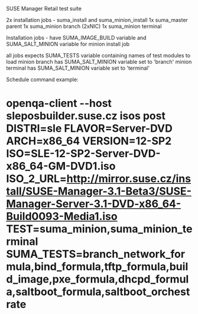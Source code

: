SUSE Manager Retail test suite

2x installation jobs - suma_install and suma_minion_install
1x suma_master parent
1x suma_minion branch (2xNIC)
1x suma_minion terminal

Installation jobs - have SUMA_IMAGE_BUILD variable and SUMA_SALT_MINION variable for minion install job

all jobs expects SUMA_TESTS variable containing names of test modules to load
minion branch has SUMA_SALT_MINION variable set to 'branch'
minion terminal has SUMA_SALT_MINION variable set to 'terminal'


Schedule command example:
# openqa-client --host sleposbuilder.suse.cz isos post DISTRI=sle FLAVOR=Server-DVD ARCH=x86_64 VERSION=12-SP2 ISO=SLE-12-SP2-Server-DVD-x86_64-GM-DVD1.iso ISO_2_URL=http://mirror.suse.cz/install/SUSE-Manager-3.1-Beta3/SUSE-Manager-Server-3.1-DVD-x86_64-Build0093-Media1.iso TEST=suma_minion,suma_minion_terminal SUMA_TESTS=branch_network_formula,bind_formula,tftp_formula,build_image,pxe_formula,dhcpd_formula,saltboot_formula,saltboot_orchestrate
